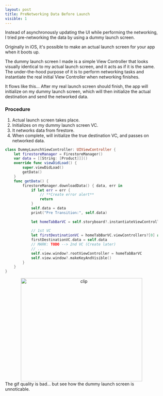 ```yaml
---
layout: post
title: PreNetworking Data Before Launch
visible: 1
---
```


Instead of asynchronously updating the UI while performing the networking, I tried pre-networking the data by using a dummy launch screen. 



Originally in iOS, it's possible to make an actual launch screen for your app when it boots up. 

The dummy launch screen I made is a simple View Controller that looks visually identical to my actual launch screen, and it acts as if it is the same. 
The under-the-hood purpose of it is to perform networking tasks and instantiate the real initial View Controller when networking finishes. 
<br>

It flows like this... After my real launch screen should finish, the app will initialize on my dummy launch screen, which will then initialize the actual destination and send the networked data.

<h3>Procedure</h3>

<ol>
  <li>Actual launch screen takes place.</li>
  <li>Initializes on my dummy launch screen VC.</li>
  <li>It networks data from firestore.</li>
  <li>When complete, will initialize the true destination VC, and passes on networked data.</li>
</ol> 

```swift
class DummyLaunchViewController: UIViewController {
    let firestoreManager = FirestoreManager()
    var data = [[String: [Product]]]()
    override func viewDidLoad() {
        super.viewDidLoad()
        getData()
    }
    func getData() {
        firestoreManager.downloadData() { data, err in
            if let err = err {
                // **Create error alert**
                return
            }
            self.data = data
            print("Pre Transition:", self.data)
            
            let homeTabBarVC = self.storyboard?.instantiateViewController(identifier: K.storyboardID.HomeTabBarVC) as! UITabBarController
            
            // 1st VC
            let firstDestinationVC = homeTabBarVC.viewControllers?[0] as! HomeViewController
            firstDestinationVC.data = self.data
            // MARK: TODO --> 2nd VC (Create later)
            // ...
            self.view.window?.rootViewController = homeTabBarVC
            self.view.window?.makeKeyAndVisible()
        }
    }
}
```

<div align="center">
<img src="{{ site.baseurl }}/images/10_30_2020/preloading_clip.gif" alt="clip" width="400" height="340"/>
</div>
The gif quality is bad... but see how the dummy launch screen is unnoticable.
